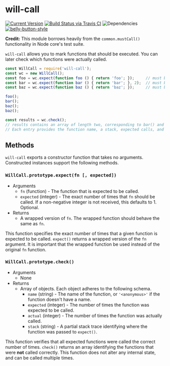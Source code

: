 # will-call

[![Current Version](https://img.shields.io/npm/v/will-call.svg)](https://www.npmjs.org/package/will-call)
[![Build Status via Travis CI](https://travis-ci.org/continuationlabs/will-call.svg?branch=master)](https://travis-ci.org/continuationlabs/will-call)
![Dependencies](http://img.shields.io/david/continuationlabs/will-call.svg)
[![belly-button-style](https://img.shields.io/badge/eslint-bellybutton-4B32C3.svg)](https://github.com/continuationlabs/belly-button)


**Credit:** This module borrows heavily from the `common.mustCall()` functionality in Node core's test suite.

`will-call` allows you to mark functions that should be executed. You can later check which functions were actually called.

```javascript
const WillCall = require('will-call');
const wc = new WillCall();
const foo = wc.expect(function foo () { return 'foo'; });     // must be called once
const bar = wc.expect(function bar () { return 'bar'; }, 2);  // must be called twice
const baz = wc.expect(function baz () { return 'baz'; });     // must be called once

foo();
bar();
baz();
baz();

const results = wc.check();
// results contains an array of length two, corresponding to bar() and baz()
// Each entry provides the function name, a stack, expected calls, and actual calls
```

## Methods

`will-call` exports a constructor function that takes no arguments. Constructed instances support the following methods.

### `WillCall.prototype.expect(fn [, expected])`

  - Arguments
    - `fn` (function) - The function that is expected to be called.
    - `expected` (integer) - The exact number of times that `fn` should be called. If a non-negative integer is not received, this defaults to 1. Optional.
  - Returns
    - A wrapped version of `fn`. The wrapped function should behave the same as `fn`.

This function specifies the exact number of times that a given function is expected to be called. `expect()` returns a wrapped version of the `fn` argument. It is important that the wrapped function be used instead of the original `fn` function.

### `WillCall.prototype.check()`

  - Arguments
    - None
  - Returns
    - Array of objects. Each object adheres to the following schema.
      - `name` (string) - The name of the function, or `'<anonymous>'` if the function doesn't have a name.
      - `expected` (integer) - The number of times the function was expected to be called.
      - `actual` (integer) - The number of times the function was actually called.
      - `stack` (string) - A partial stack trace identifying where the function was passed to `expect()`.

This function verifies that all expected functions were called the correct number of times. `check()` returns an array identifying the functions that were **not** called correctly. This function does not alter any internal state, and can be called multiple times.
